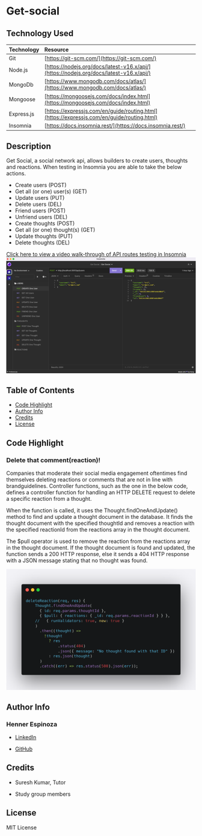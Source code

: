 # Get-social

## Technology Used 

|Technology | Resource |
|-----|:-----------|
| Git | [https://git-scm.com/](https://git-scm.com/)  
| Node.js | [https://nodejs.org/docs/latest-v16.x/api/](https://nodejs.org/docs/latest-v16.x/api/) |
| MongoDb	| [https://www.mongodb.com/docs/atlas/](https://www.mongodb.com/docs/atlas/) |
| Mongoose |[https://mongoosejs.com/docs/index.html](https://mongoosejs.com/docs/index.html)|
| Express.js | [https://expressjs.com/en/guide/routing.html](https://expressjs.com/en/guide/routing.html)|
| Insomnia | [https://docs.insomnia.rest/](https://docs.insomnia.rest/)

## Description

Get Social, a social network api, allows builders to create users, thoughts and reactions. When testing in Insomnia you are able to take the below actions. 

* Create users (POST)
* Get all (or one) user(s) (GET)
* Update users (PUT)
* Delete users (DEL)
* Friend users (POST)
* Unfriend users (DEL)
* Create thoughts (POST)
* Get all (or one) thought(s) (GET)
* Update thoughts (PUT)
* Delete thoughts (DEL)

[Click here to view a video walk-through of API routes testing in Insomnia](https://drive.google.com/file/d/18aWZDMGCexFye20OxgDvpnL6KvWr_bjk/view)
![Alt text](./assets/insomnia.png)

## Table of Contents
* [Code Highlight](#code-highlight)
* [Author Info](#author-info)
* [Credits](#credits)
* [License](#license)

## Code Highlight

### Delete that comment(reaction)!

Companies that moderate their social media engagement oftentimes find themselves deleting reactions or comments that are not in line with brandguidelines. Controller functions, such as the one in the below code, defines a controller function for handling an HTTP DELETE request to delete a specific reaction from a thought. 

When the function is called, it uses the Thought.findOneAndUpdate() method to find and update a thought document in the database. It finds the thought document with the specified thoughtId and removes a reaction with the specified reactionId from the reactions array in the thought document.

The $pull operator is used to remove the reaction from the reactions array in the thought document. If the thought document is found and updated, the function sends a 200 HTTP response, else it sends a 404 HTTP response with a JSON message stating that no thought was found. 

![Alt](./assets/carbon%20(8).png)

## Author Info

### Henner Espinoza

* [LinkedIn](https://www.linkedin.com/in/hennerespinoza)

* [GitHub](https://github.com/justhenner)

## Credits

* Suresh Kumar, Tutor

* Study group members

## License

MIT License